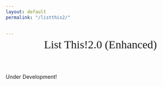 ```yaml
---
layout: default
permalink: "/listthis2/"


---
```

<div style="text-align: center; margin-top: -10px;margin-bottom: 60px;">
  <span style="display: block; font-size: 30px; font-family: Monaco, 'Bitstream Vera Sans Mono', 'Lucida Console', Terminal;">List This!2.0 (Enhanced)</span>
</div>
Under Development!
